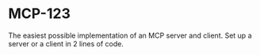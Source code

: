 # MCP-123
The easiest possible implementation of an MCP server and client.  Set up a server or a client in 2 lines of code.
